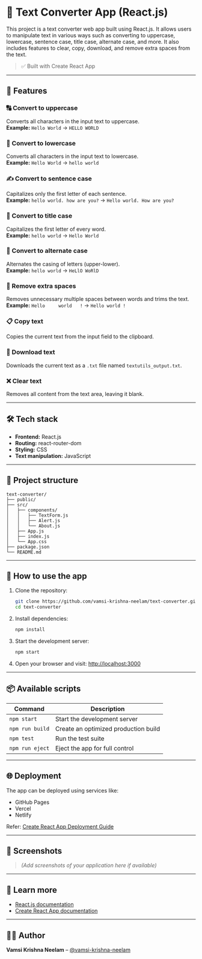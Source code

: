 # 📝 Text Converter App (React.js)

This project is a text converter web app built using React.js. It allows users to manipulate text in various ways such as converting to uppercase, lowercase, sentence case, title case, alternate case, and more. It also includes features to clear, copy, download, and remove extra spaces from the text.

> ✅ Built with Create React App

---

## 🚀 Features

### 🔠 Convert to uppercase
Converts all characters in the input text to uppercase.  
**Example:** `Hello World` → `HELLO WORLD`

### 🔡 Convert to lowercase
Converts all characters in the input text to lowercase.  
**Example:** `Hello World` → `hello world`

### ✍️ Convert to sentence case
Capitalizes only the first letter of each sentence.  
**Example:** `hello world. how are you?` → `Hello world. How are you?`

### 📝 Convert to title case
Capitalizes the first letter of every word.  
**Example:** `hello world` → `Hello World`

### 🔄 Convert to alternate case
Alternates the casing of letters (upper-lower).  
**Example:** `hello world` → `HeLlO WoRlD`

### 🧹 Remove extra spaces
Removes unnecessary multiple spaces between words and trims the text.  
**Example:** `Hello     world   !` → `Hello world !`

### 📋 Copy text
Copies the current text from the input field to the clipboard.

### 💾 Download text
Downloads the current text as a `.txt` file named `textutils_output.txt`.

### ❌ Clear text
Removes all content from the text area, leaving it blank.

---

## 🛠️ Tech stack

- **Frontend:** React.js
- **Routing:** react-router-dom
- **Styling:** CSS
- **Text manipulation:** JavaScript

---

## 📂 Project structure

```
text-converter/
├── public/
├── src/
│   ├── components/
│   │   ├── TextForm.js
│   │   ├── Alert.js
│   │   └── About.js
│   ├── App.js
│   ├── index.js
│   └── App.css
├── package.json
└── README.md
```

---

## 🧪 How to use the app

1. Clone the repository:
   ```bash
   git clone https://github.com/vamsi-krishna-neelam/text-converter.git
   cd text-converter
   ```

2. Install dependencies:
   ```bash
   npm install
   ```

3. Start the development server:
   ```bash
   npm start
   ```

4. Open your browser and visit: [http://localhost:3000](http://localhost:3000)

---

## 📦 Available scripts

| Command         | Description                          |
|----------------|--------------------------------------|
| `npm start`     | Start the development server         |
| `npm run build` | Create an optimized production build |
| `npm test`      | Run the test suite                   |
| `npm run eject` | Eject the app for full control       |

---

## 🌐 Deployment

The app can be deployed using services like:
- GitHub Pages
- Vercel
- Netlify

Refer: [Create React App Deployment Guide](https://facebook.github.io/create-react-app/docs/deployment)

---

## 📸 Screenshots

> *(Add screenshots of your application here if available)*

---

## 📘 Learn more

- [React.js documentation](https://reactjs.org/)
- [Create React App documentation](https://facebook.github.io/create-react-app/docs/getting-started)

---

## 👨‍💻 Author

**Vamsi Krishna Neelam** – [@vamsi-krishna-neelam](https://github.com/vamsi-krishna-neelam)
